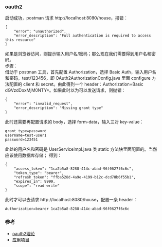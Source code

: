 ### oauth2
启动成功，postman 请求 http://localhost:8080/house，报错：
```
{
    "error": "unauthorized",
    "error_description": "Full authentication is required to access this resource"
}
```
如果是浏览器访问，则提示输入用户名/密码；那么现在我们需要得到用户名和密码。  
步骤：  
借助于 postman 工具，首先配置 Authorization，选择 Basic Auth，输入用户名和密码，test/123456，即 OAuth2AuthorizationConfig.java
里面 configure 方法配置的 client 和 secret。由此得到一个 header：Authorization=Basic dGVzdDoxMjM0NTY=。如果此时以为可以发送请求，则抛错：
```
{
    "error": "invalid_request",
    "error_description": "Missing grant type"
}
```
此时还需要再配置请求的 body，选择 form-data，输入三对 key-value：
```
grant_type=password
username=test-user1
password=123451
```
此处的用户名和密码是 UserServiceImpl.java 类 static 方法块里面配置的。当然应该使用数据库存储；
得到：
```
{
    "access_token": "1ca2b5a8-8288-414c-abad-96f0627f6c6c",
    "token_type": "bearer",
    "refresh_token": "ffba528d-4a9e-4199-b12c-dcd78b6f55b1",
    "expires_in": 9999,
    "scope": "read write"
}
```
此时才可以去请求 http://localhost:8080/house，配置一条 header：
```
Authorization=bearer 1ca2b5a8-8288-414c-abad-96f0627f6c6c
```
### 参考
- [oauth2理论](http://www.ruanyifeng.com/blog/2014/05/oauth_2_0.html)
- [应用项目](http://blog.csdn.net/lightofmiracle/article/details/79151074)